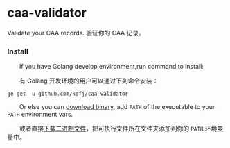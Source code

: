 # caa-validator
Validate your CAA records.
验证你的 CAA 记录。

### Install
&emsp;&emsp;If you have Golang develop environment,run command to install:

&emsp;&emsp;有 Golang 开发环境的用户可以通过下列命令安装：
```Shell
go get -u github.com/kofj/caa-validator
```
&emsp;&emsp;Or else you can [download binary](https://github.com/kofj/caa-validator/releases), add `PATH` of the executable to your `PATH` environment vars.

&emsp;&emsp;或者直接[下载二进制文件](https://github.com/kofj/caa-validator/releases)，把可执行文件所在文件夹添加到你的 `PATH` 环境变量中。
